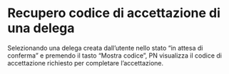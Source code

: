 # Recupero codice di accettazione di una delega

Selezionando una delega creata dall’utente nello stato “in attesa di conferma” e premendo il tasto “Mostra codice”, PN visualizza il codice di accettazione richiesto per completare l’accettazione.

<figure><img src="../../../../.gitbook/assets/image (30).png" alt=""><figcaption></figcaption></figure>

<figure><img src="../../../../.gitbook/assets/image (43).png" alt=""><figcaption></figcaption></figure>
